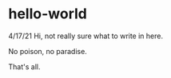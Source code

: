 # hello-world
4/17/21 
Hi, not really sure what to write in here.

No poison, no paradise.

That's all.
